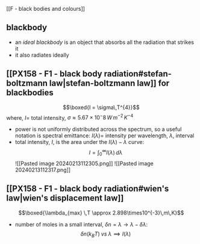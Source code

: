 [[F - black bodies and colours]]
## blackbody
- an *ideal blackbody* is an object that absorbs all the radiation that strikes it
- it also radiates ideally
## [[PX158 - F1 - black body radiation#stefan-boltzmann law|stefan-boltzmann law]] for blackbodies
$$\boxed{I = \sigma\,T^{4}}$$
	where, $I=$ total intensity, $\sigma\approx5.67\times10^-8\,W\,m^{-2}\,K^{-4}$
- power is not uniformly distributed across the spectrum, so a useful notation is spectral emittance: $I(\lambda)=$ intensity per wavelength, $\lambda$, interval
- total intensity, $I$, is the area under the $I(\lambda)-\lambda$ curve: $$I = \int_{0}^{\infty} I(\lambda)\,d\lambda$$
![[Pasted image 20240213112305.png]] 
![[Pasted image 20240213112317.png]]
## [[PX158 - F1 - black body radiation#wien's law|wien's displacement law]]
$$\boxed{\lambda_{max} \,T \approx 2.898\times10^{-3}\,m\,K}$$
- number of moles in a small interval, ${} \delta n = \lambda \to \lambda-\delta\lambda:$ $$\delta n (k_{B}T) \; vs\; \lambda \implies I(\lambda)$$

